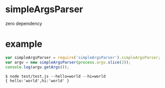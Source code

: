 # simpleArgsParser
zero dependency

# example

``` js
var simpleArgsParser = require('simpleArgsParser').simpleArgsParser;
var argv = new simpleArgsParser(process.argv.slice(2));
console.log(argv.getArgs());
```

```
$ node test/test.js --hello=world --hi=world
{ hello:'world',hi:'world' }
```

